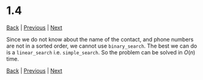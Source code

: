 # 1.4

[Back](README.md) | [Previous](1.3.md) | [Next](1.5.md)

Since we do not know about the name of the contact, and phone numbers are not in a sorted order, we cannot use `binary_search`. The best we can do is a `linear_search` i.e. `simple_search`.
So the problem can be solved in $O(n)$ time.

[Back](README.md) | [Previous](1.3.md) | [Next](1.5.md)
